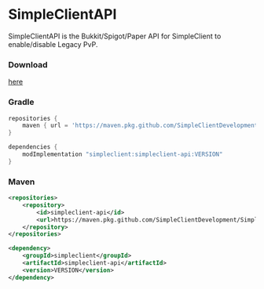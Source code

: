 # SimpleClientAPI

SimpleClientAPI is the Bukkit/Spigot/Paper API for SimpleClient to enable/disable Legacy PvP.

### Download
[here](https://github.com/SimpleClientDevelopment/SimpleClientAPI/releases/latest)

### Gradle
```gradle
repositories {
    maven { url = 'https://maven.pkg.github.com/SimpleClientDevelopment/SimpleClientAPI' }
}
```
```gradle
dependencies {
    modImplementation "simpleclient:simpleclient-api:VERSION"
}
```

### Maven
```xml
<repositories>
    <repository>
        <id>simpleclient-api</id>
        <url>https://maven.pkg.github.com/SimpleClientDevelopment/SimpleClientAPI</url>
    </repository>
</repositories>
```
```xml
<dependency>
    <groupId>simpleclient</groupId>
    <artifactId>simpleclient-api</artifactId>
    <version>VERSION</version>
</dependency>
```